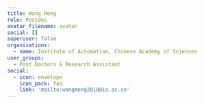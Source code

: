 ```yaml
---
title: Wang Meng
role: Postdoc
avatar_filename: avatar
social: []
superuser: false
organizations:
  - name: Institute of Automation, Chinese Academy of Sciences
user_groups:
  - Post Doctors & Research Assistant
social:
  - icon: envelope
    icon_pack: fas
    link: 'mailto:wangmeng2018@ia.ac.cn'
---
```




